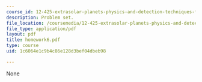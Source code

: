 ```yaml
---
course_id: 12-425-extrasolar-planets-physics-and-detection-techniques-fall-2007
description: Problem set.
file_location: /coursemedia/12-425-extrasolar-planets-physics-and-detection-techniques-fall-2007/1c6064e1c9b4c86e128d3bef04dbeb98_homework6.pdf
file_type: application/pdf
layout: pdf
title: homework6.pdf
type: course
uid: 1c6064e1c9b4c86e128d3bef04dbeb98

---
```

None